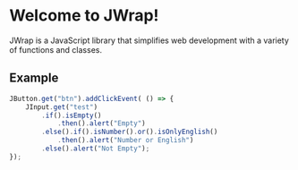 # Welcome to JWrap!

JWrap is a JavaScript library that simplifies web development with a variety of functions and classes.

## Example
```javascript
JButton.get("btn").addClickEvent( () => {
    JInput.get("test")
        .if().isEmpty()
            .then().alert("Empty")
        .else().if().isNumber().or().isOnlyEnglish()
            .then().alert("Number or English")
        .else().alert("Not Empty");
});
```
